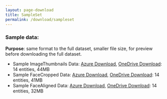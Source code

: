 ```yaml
---
layout: page-download
title: SampleSet
permalink: /download/sampleset
---
```


### Sample data:
**Purpose**: same format to the full dataset, smaller file size, for preview before downloading the full dataset.
* Sample ImageThumbnails Data: [Azure Download](https://msceleb1mdata.blob.core.windows.net/sample/MsCelebV1-ImageThumbnails.Samples.zip), [OneDrive Download](https://1drv.ms/u/s!AsQPov4_i5H0gRvC_lxBm_jE1I1N): 14 entities, 44MB
* Sample FaceCropped Data: [Azure Download](https://msceleb1mdata.blob.core.windows.net/sample/MsCelebV1-Faces-Cropped.Samples.zip), [OneDrive Download](https://1drv.ms/u/s!AsQPov4_i5H0gRl4ZRPvlyDzgNr-): 14 entities, 41MB
* Sample FaceAligned Data: [Azure Download](https://msceleb1mdata.blob.core.windows.net/sample/MsCelebV1-Faces-Aligned.Samples.zip), [OneDrive Download](https://1drv.ms/u/s!AsQPov4_i5H0gRr4iK9RwaLHNfiw): 14 entities, 32MB

